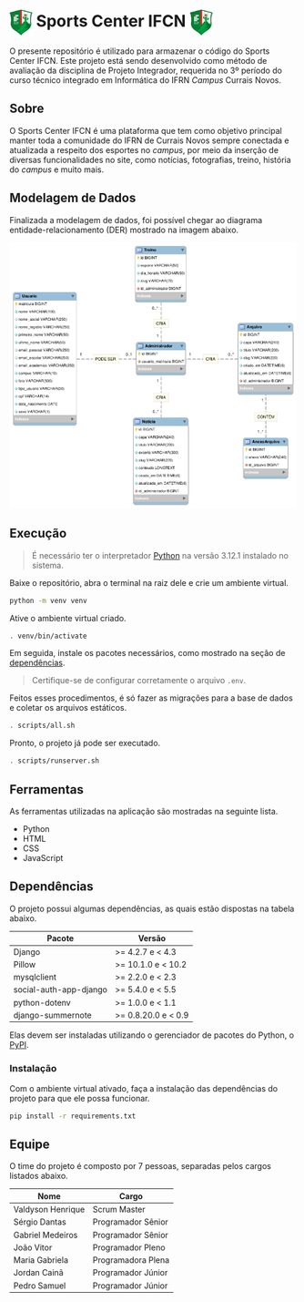 # <img src="assets/Sports Center IFCN.png" alt="Logo do Sports Center IFCN." width="40px" align="center"> Sports Center IFCN <img src="assets/Sports Center IFCN.png" alt="Logo do Sports Center IFCN." width="40px" align="center">

O presente repositório é utilizado para armazenar o código do Sports Center IFCN. Este projeto está sendo desenvolvido como método de avaliação da disciplina de Projeto Integrador, requerida no 3º período do curso técnico integrado em Informática do IFRN *Campus* Currais Novos.

## Sobre

O Sports Center IFCN é uma plataforma que tem como objetivo principal manter toda a comunidade do IFRN de Currais Novos sempre conectada e atualizada a respeito dos esportes no *campus*, por meio da inserção de diversas funcionalidades no site, como notícias, fotografias, treino, história do *campus* e muito mais.

## Modelagem de Dados

Finalizada a modelagem de dados, foi possível chegar ao diagrama entidade-relacionamento (DER) mostrado na imagem abaixo.

![Diagrama entidade-relacionamento do Sports Center IFCN](assets/DER.png)

## Execução

> É necessário ter o interpretador [Python](https://www.python.org/downloads/) na versão 3.12.1 instalado no sistema.

Baixe o repositório, abra o terminal na raiz dele e crie um ambiente virtual.

```bash
python -m venv venv
```

Ative o ambiente virtual criado.

```bash
. venv/bin/activate
```

Em seguida, instale os pacotes necessários, como mostrado na seção de [dependências](#dependências).

> Certifique-se de configurar corretamente o arquivo `.env`.

Feitos esses procedimentos, é só fazer as migrações para a base de dados e coletar os arquivos estáticos.

```bash
. scripts/all.sh
```

Pronto, o projeto já pode ser executado.

```bash
. scripts/runserver.sh
```

## Ferramentas

As ferramentas utilizadas na aplicação são mostradas na seguinte lista.

- Python
- HTML
- CSS
- JavaScript

## Dependências

O projeto possui algumas dependências, as quais estão dispostas na tabela abaixo.

| Pacote                 | Versão              |
|------------------------|---------------------|
| Django                 | >= 4.2.7 e < 4.3    |
| Pillow                 | >= 10.1.0 e < 10.2  |
| mysqlclient            | >= 2.2.0 e < 2.3    |
| social-auth-app-django | >= 5.4.0 e < 5.5    |
| python-dotenv          | >= 1.0.0 e < 1.1    |
| django-summernote      | >= 0.8.20.0 e < 0.9 |

Elas devem ser instaladas utilizando o gerenciador de pacotes do Python, o [PyPI](https://pypi.org/).

### Instalação

Com o ambiente virtual ativado, faça a instalação das dependências do projeto para que ele possa funcionar.

```bash
pip install -r requirements.txt
```

## Equipe

O time do projeto é composto por 7 pessoas, separadas pelos cargos listados abaixo.

| Nome              | Cargo              |
|-------------------|--------------------|
| Valdyson Henrique | Scrum Master       |
| Sérgio Dantas     | Programador Sênior |
| Gabriel Medeiros  | Programador Sênior |
| João Vitor        | Programador Pleno  |
| Maria Gabriela    | Programadora Plena |
| Jordan Cainã      | Programador Júnior |
| Pedro Samuel      | Programador Júnior |
